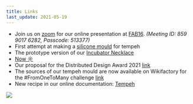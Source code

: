 ```yaml
---
title: Links
last_update: 2021-05-19
---
```

- Join us on [zoom](https://us02web.zoom.us/j/85990176282?pwd=enZrR2ZRYWtETFRFaVVuZTN6ZVdGdz09#success) for our online presentation at [FAB16](https://fab16.org/). *(Meeting ID: 859 9017 6282, Passcode: 513377)*
- First attempt at making a [silicone mould](silicon-mouds-01.html) for tempeh
- The prototype version of our [Incubator Necklace](incubator-necklace.html)
- [Now ☼](now.html)
- Our proposal for the Distributed Design Award 2021 [link](https://distributeddesign.eu/awards/entries/domingo-club-incubator/)
- The sources of our tempeh mould are now available on Wikifactory for the #FromOneToMany challenge [link](https://wikifactory.com/@domingoclub/tempeh-molds)
- New recipe in our online documentation: [Tempeh](soy-tempeh.html)

![](grains.png)
